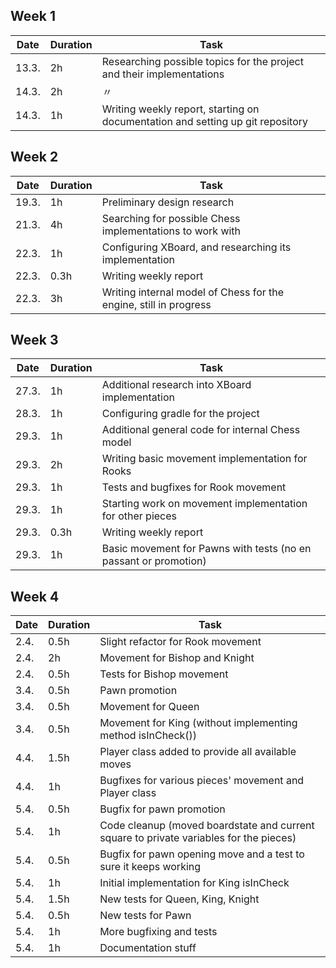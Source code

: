 ## Week 1
|Date |Duration|Task|
|-----|--------|----|
|13.3.|2h      |Researching possible topics for the project and their implementations|
|14.3.|2h      | 〃|
|14.3.|1h      |Writing weekly report, starting on documentation and setting up git repository|

## Week 2   
|Date |Duration|Task|
|-----|--------|----|
|19.3.|1h      |Preliminary design research|
|21.3.|4h      |Searching for possible Chess implementations to work with|
|22.3.|1h      |Configuring XBoard, and researching its implementation|
|22.3.|0.3h    |Writing weekly report|
|22.3.|3h      |Writing internal model of Chess for the engine, still in progress|

## Week 3
|Date |Duration|Task|
|-----|--------|----|
|27.3.|1h      |Additional research into XBoard implementation|
|28.3.|1h      |Configuring gradle for the project|
|29.3.|1h      |Additional general code for internal Chess model|
|29.3.|2h      |Writing basic movement implementation for Rooks|
|29.3.|1h      |Tests and bugfixes for Rook movement|
|29.3.|1h      |Starting work on movement implementation for other pieces|
|29.3.|0.3h    |Writing weekly report|
|29.3.|1h      |Basic movement for Pawns with tests (no en passant or promotion)|

## Week 4

|Date|Duration|Task|
|----|--------|----|
|2.4.|0.5h    |Slight refactor for Rook movement|
|2.4.|2h      |Movement for Bishop and Knight|
|2.4.|0.5h    |Tests for Bishop movement|
|3.4.|0.5h    |Pawn promotion|
|3.4.|0.5h    |Movement for Queen|
|3.4.|0.5h    |Movement for King (without implementing method isInCheck())|
|4.4.|1.5h    |Player class added to provide all available moves|
|4.4.|1h      |Bugfixes for various pieces' movement and Player class|
|5.4.|0.5h    |Bugfix for pawn promotion|
|5.4.|1h      |Code cleanup (moved boardstate and current square to private variables for the pieces)|
|5.4.|0.5h    |Bugfix for pawn opening move and a test to sure it keeps working|
|5.4.|1h      |Initial implementation for King isInCheck|
|5.4.|1.5h    |New tests for Queen, King, Knight|
|5.4.|0.5h    |New tests for Pawn|
|5.4.|1h      |More bugfixing and tests|
|5.4.|1h      |Documentation stuff|
